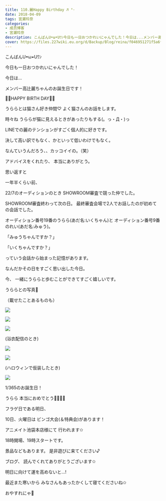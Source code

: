 ```yaml
---
title: 110.麗Happy Birthday ♬ °･
date: 2018-04-09
tags: 宮瀬玲奈
categories: 
- 成员博客
- 宮瀬玲奈
description: こんばんU•ω•Uﾜﾝ今日も一日おつかれいにゃんでした！今日は...メンバー高辻麗ちゃんのお誕生日です！🎁🎉HAPPY BIRTH DAY🎈🎀うららとは猫さん好き仲間♡よく猫さ...
cover: https://files.227wiki.eu.org/d/Backup/Blog/reina/f046951271f5a6f2e67d696d3c187.jpg 
---
```




こんばんU•ω•Uﾜﾝ


今日も一日おつかれいにゃんでした！





今日は...



メンバー高辻麗ちゃんのお誕生日です！


🎁🎉HAPPY BIRTH DAY🎈🎀



うららとは猫さん好き仲間♡
よく猫さんのお話をします。


時々ね
うららが猫に見えるときがあったりもする(。っ・Д・)っ




LINEでの麗のテンションがすごく個人的に好きです。

決して高い訳でもなく、かといって低いわけでもなく。

なんていうんだろう、、カッコイイの。（笑）




アドバイスをくれたり、
本当にありがとう。










思い返すと

一年半くらい前、



22/7のオーディションのとき
SHOWROOM審査で競った仲でした。

SHOWROOM審査終わって次の日。
最終審査会場で2人でお話したのが初めての会話でした。

オーディション番号19番のうらら(あだ名:いくちゃん)と
オーディション番号9番のれい(あだ名:みゅう)。


「みゅうちゃんですか？」

「いくちゃんですか？」


っていう会話から始まった記憶があります。




なんだかその日をすごく思い出した今日。









今、
一緒にうららと歩むことができてすごく嬉しいです。













うららとの写真💓

（載せたことあるものも）





![](https://files.227wiki.eu.org/d/Backup/Blog/reina/f046951271f5a6f2e67d696d3c187.jpg)








![](https://files.227wiki.eu.org/d/Backup/Blog/reina/f046951271f5a6f2e67d696d3c187-01.jpg)







![](https://files.227wiki.eu.org/d/Backup/Blog/reina/f046951271f5a6f2e67d696d3c187-02.jpg)

(浴衣配信のとき)






![](https://files.227wiki.eu.org/d/Backup/Blog/reina/f046951271f5a6f2e67d696d3c187-03.jpg)









![](https://files.227wiki.eu.org/d/Backup/Blog/reina/f046951271f5a6f2e67d696d3c187-04.jpg)

(ハロウィンで仮装したとき)







![](https://files.227wiki.eu.org/d/Backup/Blog/reina/f046951271f5a6f2e67d696d3c187-05.jpg)










1/365のお誕生日！



うらら
本当におめでとう🎊✨✨✨



















フラゲ日である明日、

10日、火曜日は
ビンゴ大会(＆特典会)があります！


アニメイト池袋本店様にて
行われます✩

18時開場、19時スタートです。


景品などもあります。
是非遊びに来てください♪









ブログ、
読んでくれてありがとうございます✩

明日に向けて運を高めないと...!


最近また寒いから
みなさんもあったかくして寝てくださいね✩



おやすれにゃ💓



